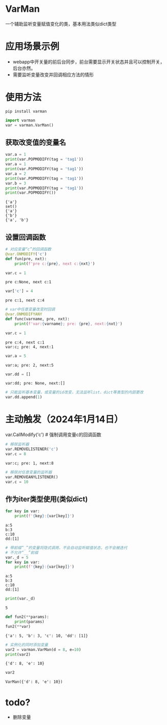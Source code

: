 # VarMan

一个辅助监听变量赋值变化的类，基本用法类似dict类型
 
 
# 应用场景示例

- webapp中开关量的前后台同步，前台需要显示开关状态并且可以控制开关，后台亦然。
- 需要监听变量改变并回调相应方法的情形


# 使用方法

```shell
pip install varman
```

```python
import varman
var = varman.VarMan()
```

## 获取改变值的变量名


```python
var.a = 1
print(var.POPMODIFY(tag = 'tag1'))
var.a = 1
print(var.POPMODIFY(tag = 'tag1'))
var.a = 2
print(var.POPMODIFY(tag = 'tag1'))
var.b = 3
print(var.POPMODIFY(tag = 'tag1'))
print(var.POPMODIFY())
```

    {'a'}
    set()
    {'a'}
    {'b'}
    {'a', 'b'}
    

## 设置回调函数


```python
# 对应变量“c”的回调函数
@var.ONMODIFY('c')
def fun(pre, nxt):
    print(f'pre c:{pre}, next c:{nxt}')  
```


```python
var.c = 1
```

    pre c:None, next c:1
    


```python
var['c'] = 4
```

    pre c:1, next c:4
    


```python
# var中任意变量改变时回调
@var.ONMODIFYANY
def func(varname, pre, nxt):
    print(f'var:{varname}; pre: {pre}, next:{nxt}')
```


```python
var.c = 1
```

    pre c:4, next c:1
    var:c; pre: 4, next:1
    


```python
var.a = 5
```

    var:a; pre: 2, next:5
    


```python
var.dd = []
```

    var:dd; pre: None, next:[]
    


```python
# 只能监听基本变量，或变量的id改变，无法监听list、dict等类型的内部更改
var.dd.append(1)
```

# 主动触发（2024年1月14日）
var.CallModify('c') # 强制调用变量c的回调函数

```python
# 移除监听器
var.REMOVELISTENER('c')
var.c = 8
```

    var:c; pre: 1, next:8
    


```python
# 移除对任意变量的监听器
var.REMOVEANYLISTENER()
var.c = 10
```

## 作为iter类型使用(类似dict)


```python
for key in var:
    print(f'{key}:{var[key]}')
```

    a:5
    b:3
    c:10
    dd:[1]
    


```python
# 带前缀“_”的变量将隐式调用，不会自动监听赋值状态，也不会被迭代
# 不允许“__”前缀
var._d = 5
for key in var:
    print(f'{key}:{var[key]}')
```

    a:5
    b:3
    c:10
    dd:[1]
    


```python
print(var._d)
```

    5
    


```python
def fun2(**params):
    print(params)
fun2(**var)
```

    {'a': 5, 'b': 3, 'c': 10, 'dd': [1]}
    


```python
# 实例化的同时添加变量
var2 = varman.VarMan(d = 8, e=10)
print(var2)
```

    {'d': 8, 'e': 10}
    


```python
var2
```




    VarMan({'d': 8, 'e': 10})




# todo?

- 删除变量